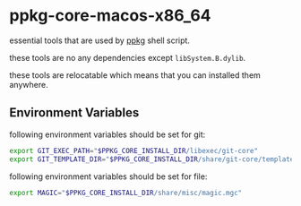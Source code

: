 # ppkg-core-macos-x86_64

essential tools that are used by [ppkg](https://github.com/leleliu008/ppkg) shell script.

these tools are no any dependencies except `libSystem.B.dylib`.

these tools are relocatable which means that you can installed them anywhere.

## Environment Variables
following environment variables should be set for git:
```bash
export GIT_EXEC_PATH="$PPKG_CORE_INSTALL_DIR/libexec/git-core"
export GIT_TEMPLATE_DIR="$PPKG_CORE_INSTALL_DIR/share/git-core/templates"
```

following environment variables should be set for file:
```bash
export MAGIC="$PPKG_CORE_INSTALL_DIR/share/misc/magic.mgc"
```
